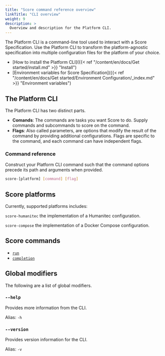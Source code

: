 ```yaml
---
title: "Score command reference overview"
linkTitle: "CLI overview"
weight: 9
description: >
  Overview and description for the Platform CLI.
---
```


The Platform CLI is a command-line tool used to interact with a Score Specification. Use the Platform CLI to transform the platform-agnostic specification into multiple configuration files for the platform of your choice.

- [How to install the Platform CLI]({{< ref "/content/en/docs/Get started/install.md" >}} "Install")
- [Environment variables for Score Specification]({{< ref "/content/en/docs/Get started/Environment Configuration/_index.md" >}} "Environment variables")

## The Platform CLI

The Platform CLI has two distinct parts.

- **Comands**: The commands are tasks you want Score to do. Supply commands and subcommands to score on the command.
- **Flags**: Also called parameters, are options that modify the result of the command by providing additional configurations. Flags are specific to the command, and each command can have independent flags.

### Command reference

Construct your Platform CLI command such that the command options precede its path and arguments when provided.

```bash
score-[platform] [command] [flag]
```

## Score platforms

Currently, supported platforms includes:

`score-humanitec` the implementation of a Humanitec configuration.

`score-compose` the implementation of a Docker Compose configuration.

## Score commands

- [`run`]()
- [`completion`]()

## Global modifiers

The following are a list of global modifiers.

### `--help`

Provides more information from the CLI.

Alias: `-h`

### `--version`

Provides version information for the CLI.

Alias: `-v`
